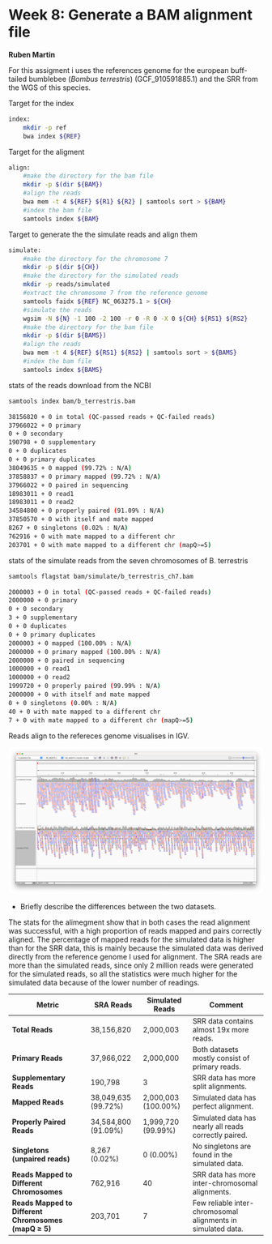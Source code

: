 # Week 8: Generate a BAM alignment file
**Ruben Martin**

For this assigment i uses the references genome for the european buff-tailed bumblebee (*Bombus terrestris*) (GCF_910591885.1) and the SRR from the WGS of this species.

Target for the index
```bash
index: 
	mkdir -p ref
	bwa index ${REF}
```

Target for the aligment 
```bash
align: 
	#make the directory for the bam file
	mkdir -p $(dir ${BAM})
	#align the reads
	bwa mem -t 4 ${REF} ${R1} ${R2} | samtools sort > ${BAM}
	#index the bam file
	samtools index ${BAM}
```
Target to generate the the simulate reads and align them 
```bash
simulate:
	#make the directory for the chromosome 7
	mkdir -p $(dir ${CH})
	#make the directory for the simulated reads
	mkdir -p reads/simulated
	#extract the chromosome 7 from the reference genome
	samtools faidx ${REF} NC_063275.1 > ${CH}
	#simulate the reads
	wgsim -N ${N} -1 100 -2 100 -r 0 -R 0 -X 0 ${CH} ${RS1} ${RS2}
	#make the directory for the bam file
	mkdir -p $(dir ${BAMS})
	#align the reads
	bwa mem -t 4 ${REF} ${RS1} ${RS2} | samtools sort > ${BAMS}
	#index the bam file
	samtools index ${BAMS}
```

stats of the reads download from the NCBI 
```bash
samtools index bam/b_terrestris.bam
```
```bash
38156820 + 0 in total (QC-passed reads + QC-failed reads)
37966022 + 0 primary
0 + 0 secondary
190798 + 0 supplementary
0 + 0 duplicates
0 + 0 primary duplicates
38049635 + 0 mapped (99.72% : N/A)
37858837 + 0 primary mapped (99.72% : N/A)
37966022 + 0 paired in sequencing
18983011 + 0 read1
18983011 + 0 read2
34584800 + 0 properly paired (91.09% : N/A)
37850570 + 0 with itself and mate mapped
8267 + 0 singletons (0.02% : N/A)
762916 + 0 with mate mapped to a different chr
203701 + 0 with mate mapped to a different chr (mapQ>=5)
```

stats of the simulate reads from the seven chromosomes of B. terrestris
```bash
samtools flagstat bam/simulate/b_terrestris_ch7.bam
```
```bash
2000003 + 0 in total (QC-passed reads + QC-failed reads)
2000000 + 0 primary
0 + 0 secondary
3 + 0 supplementary
0 + 0 duplicates
0 + 0 primary duplicates
2000003 + 0 mapped (100.00% : N/A)
2000000 + 0 primary mapped (100.00% : N/A)
2000000 + 0 paired in sequencing
1000000 + 0 read1
1000000 + 0 read2
1999720 + 0 properly paired (99.99% : N/A)
2000000 + 0 with itself and mate mapped
0 + 0 singletons (0.00% : N/A)
40 + 0 with mate mapped to a different chr
7 + 0 with mate mapped to a different chr (mapQ>=5)
```

Reads align to the refereces genome visualises in IGV.

![IGV SRA Data](https://github.com/B-ruben95/Bioinformatic/blob/main/HW8/Image/IGV_B_terrestris.png?raw=true)



* Briefly describe the differences between the two datasets.

The stats for the alimegment show that in both cases the read alignment was successful, with a high proportion of reads mapped and pairs correctly aligned. 
The percentage of mapped reads for the simulated data is higher than for the SRR data, this is mainly because the simulated data was derived directly from the reference genome I used for alignment.
The SRA reads are more than the simulated reads, since only 2 million reads were generated for the simulated reads, so all the statistics were much higher for the simulated data because of the lower number of readings. 


| **Metric**                         | **SRA Reads**             | **Simulated Reads**       | **Comment**                                   |
|------------------------------------|-----------------------------------|----------------------------------|-----------------------------------------------|
| **Total Reads**                    | 38,156,820                       | 2,000,003                        | SRR data contains almost 19x more reads.     |
| **Primary Reads**                  | 37,966,022                       | 2,000,000                        | Both datasets mostly consist of primary reads.|
| **Supplementary Reads**            | 190,798                          | 3                                | SRR data has more split alignments.|
| **Mapped Reads**                   | 38,049,635 (99.72%)              | 2,000,003 (100.00%)              | Simulated data has perfect alignment.         |
| **Properly Paired Reads**          | 34,584,800 (91.09%)              | 1,999,720 (99.99%)               | Simulated data has nearly all reads correctly paired. |
| **Singletons (unpaired reads)**    | 8,267 (0.02%)                    | 0 (0.00%)                        | No singletons are found in the simulated data.|
| **Reads Mapped to Different Chromosomes** | 762,916                       | 40                               | SRR data has more inter-chromosomal alignments. |
| **Reads Mapped to Different Chromosomes (mapQ ≥ 5)** | 203,701 | 7                            | Few reliable inter-chromosomal alignments in simulated data. 

